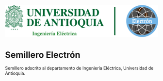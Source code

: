 #
<div align="center">
    <img src="https://github.com/santiagoramirez10/semillero_electron/blob/main/imagenes/banner%20electrica%20electron.png" style="max-width: 100%;" alt="Semillero Electrón">
</div>

# Semillero Electrón

<p>Semillero adscrito al departamento de Ingeniería Eléctrica, Universidad de Antioquia.</p>